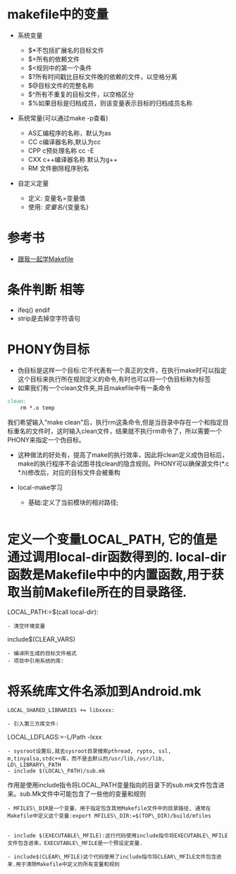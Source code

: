 # makefile中的变量

- 系统变量
  - $*不包括扩展名的目标文件
  - $+所有的依赖文件
  - $<规则中的第一个条件
  - $?所有时间戳比目标文件晚的依赖的文件，以空格分离
  - $@目标文件的完整名称
  - $^所有不重复的目标文件，以空格区分
  - $%如果目标是归档成员，则该变量表示目标的归档成员名称

- 系统常量(可以通过make -p查看)
  - AS汇编程序的名称，默认为as
  - CC c编译器名称,默认为cc
  - CPP c预处理名称 cc -E
  - CXX c++编译器名称 默认为g++
  - RM 文件删除程序别名

- 自定义定量
  - 定义: 变量名=变量值
  - 使用: ${变量名}/${变量名}

# 参考书

- [跟我一起学Makefile](https://seisman.github.io/how-to-write-makefile/index.html#)

# 条件判断 相等

- ifeq() endif
- strip是去掉空字符语句

# PHONY伪目标

- 伪目标是这样一个目标:它不代表有一个真正的文件，在执行make时可以指定这个目标来执行所在规则定义的命令,有时也可以将一个伪目标称为标签
- 如果我们有一个clean文件夹,并且makefile中有一条命令

```makefile
clean:
    rm *.o temp
```

我们希望输入"make clean"后，执行rm这条命令,但是当目录中存在一个和指定目标重名的文件时，这时输入clean文件，结果就不执行rm命令了，所以需要一个PHONY来指定一个伪目标。

- 这种做法的好处有，提高了make的执行效率，因此将clean定义成伪目标后，make的执行程序不会试图寻找clean的隐含规则。PHONY可以确保源文件(\*\.c
  \*\.h)修改后，对应的目标文件会被重构

- local-make学习
  - 基础:定义了当前模块的相对路径;
  ```
  ```

# 定义一个变量LOCAL_PATH, 它的值是通过调用local-dir函数得到的. local-dir函数是Makefile中中的内置函数,用于获取当前Makefile所在的目录路径.

LOCAL_PATH:=$(call local-dir):

```
- 清空环境变量
```

include$(CLEAR_VARS)

```
- 编译所生成的目标文件格式
- 项目中引用系统的库:
```

# 将系统库文件名添加到Android.mk

    LOCAL_SHARED_LIBRARIES += libxxxx:

```
- 引入第三方库文件:
```

LOCAL_LDFLAGS:=-L/Path -lxxx

```
- sysroot设置后,就去sysroot目录搜索pthread, rypto, ssl, m,tinyalsa,stdc++库，而不是去默认的/usr/lib,/usr/lib,
LD\_LIBRARY\_PATH
- include $(LOCAL\_PATH)/sub.mk
```

作用是使用include指令将LOCAL_PATH变量指向的目录下的sub.mk文件包含进来。sub.Mk文件中可能包含了一些他的变量和规则

```
- MFILES\_DIR是一个变量，用于指定包含其他Makefile文件中的目录路径, 通常在Makefile中定义这个变量:export MFILES\_DIR:=$(TOP\_DIR)/build/mfiles


- include $(EXECUTABLE\_MFILE):这行代码使用include指令将EXECUTABLE\_MFILE文件包含进来，EXECUTABLE\_MFILE是一个预设定变量.

- include$(CLEAR\_MFILE)这个代码使用了include指令将CLEAR\_MFILE文件包含进来.用于清除Makefile中定义的所有变量和规则
```
